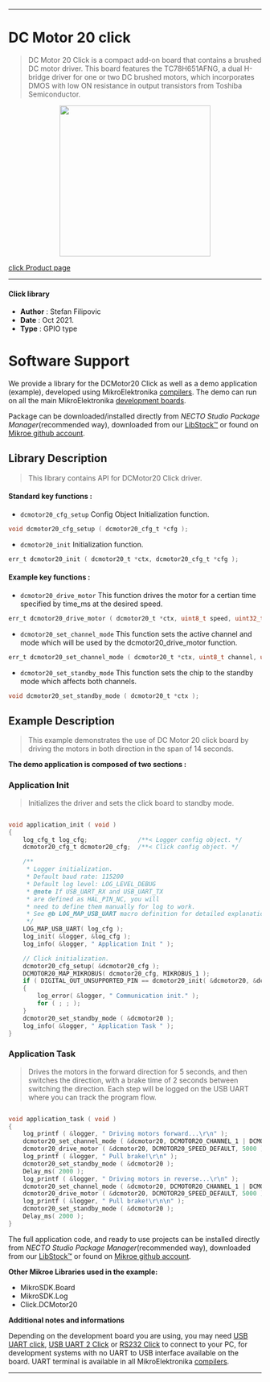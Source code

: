 
---
# DC Motor 20 click

> DC Motor 20 Click is a compact add-on board that contains a brushed DC motor driver. This board features the TC78H651AFNG, a dual H-bridge driver for one or two DC brushed motors, which incorporates DMOS with low ON resistance in output transistors from Toshiba Semiconductor.

<p align="center">
  <img src="https://download.mikroe.com/images/click_for_ide/dcmotor20_click.png" height=300px>
</p>

[click Product page](https://www.mikroe.com/dc-motor-20-click)

---


#### Click library

- **Author**        : Stefan Filipovic
- **Date**          : Oct 2021.
- **Type**          : GPIO type


# Software Support

We provide a library for the DCMotor20 Click
as well as a demo application (example), developed using MikroElektronika
[compilers](https://www.mikroe.com/necto-studio).
The demo can run on all the main MikroElektronika [development boards](https://www.mikroe.com/development-boards).

Package can be downloaded/installed directly from *NECTO Studio Package Manager*(recommended way), downloaded from our [LibStock&trade;](https://libstock.mikroe.com) or found on [Mikroe github account](https://github.com/MikroElektronika/mikrosdk_click_v2/tree/master/clicks).

## Library Description

> This library contains API for DCMotor20 Click driver.

#### Standard key functions :

- `dcmotor20_cfg_setup` Config Object Initialization function.
```c
void dcmotor20_cfg_setup ( dcmotor20_cfg_t *cfg );
```

- `dcmotor20_init` Initialization function.
```c
err_t dcmotor20_init ( dcmotor20_t *ctx, dcmotor20_cfg_t *cfg );
```

#### Example key functions :

- `dcmotor20_drive_motor` This function drives the motor for a certian time specified by time_ms at the desired speed. 
```c
err_t dcmotor20_drive_motor ( dcmotor20_t *ctx, uint8_t speed, uint32_t time_ms );
```

- `dcmotor20_set_channel_mode` This function sets the active channel and mode which will be used by the dcmotor20_drive_motor function.
```c
err_t dcmotor20_set_channel_mode ( dcmotor20_t *ctx, uint8_t channel, uint8_t mode );
```

- `dcmotor20_set_standby_mode` This function sets the chip to the standby mode which affects both channels.
```c
void dcmotor20_set_standby_mode ( dcmotor20_t *ctx );
```

## Example Description

> This example demonstrates the use of DC Motor 20 click board by driving the motors in both direction in the span of 14 seconds.

**The demo application is composed of two sections :**

### Application Init

> Initializes the driver and sets the click board to standby mode.

```c

void application_init ( void )
{
    log_cfg_t log_cfg;              /**< Logger config object. */
    dcmotor20_cfg_t dcmotor20_cfg;  /**< Click config object. */

    /** 
     * Logger initialization.
     * Default baud rate: 115200
     * Default log level: LOG_LEVEL_DEBUG
     * @note If USB_UART_RX and USB_UART_TX 
     * are defined as HAL_PIN_NC, you will 
     * need to define them manually for log to work. 
     * See @b LOG_MAP_USB_UART macro definition for detailed explanation.
     */
    LOG_MAP_USB_UART( log_cfg );
    log_init( &logger, &log_cfg );
    log_info( &logger, " Application Init " );

    // Click initialization.
    dcmotor20_cfg_setup( &dcmotor20_cfg );
    DCMOTOR20_MAP_MIKROBUS( dcmotor20_cfg, MIKROBUS_1 );
    if ( DIGITAL_OUT_UNSUPPORTED_PIN == dcmotor20_init( &dcmotor20, &dcmotor20_cfg ) ) 
    {
        log_error( &logger, " Communication init." );
        for ( ; ; );
    }
    dcmotor20_set_standby_mode ( &dcmotor20 );
    log_info( &logger, " Application Task " );
}

```

### Application Task

> Drives the motors in the forward direction for 5 seconds, and then switches the direction, with a brake time of 2 seconds between switching the direction.
Each step will be logged on the USB UART where you can track the program flow.

```c

void application_task ( void )
{
    log_printf ( &logger, " Driving motors forward...\r\n" );
    dcmotor20_set_channel_mode ( &dcmotor20, DCMOTOR20_CHANNEL_1 | DCMOTOR20_CHANNEL_2, DCMOTOR20_MODE_FORWARD );
    dcmotor20_drive_motor ( &dcmotor20, DCMOTOR20_SPEED_DEFAULT, 5000 );
    log_printf ( &logger, " Pull brake!\r\n" );
    dcmotor20_set_standby_mode ( &dcmotor20 );
    Delay_ms( 2000 );
    log_printf ( &logger, " Driving motors in reverse...\r\n" );
    dcmotor20_set_channel_mode ( &dcmotor20, DCMOTOR20_CHANNEL_1 | DCMOTOR20_CHANNEL_2, DCMOTOR20_MODE_REVERSE );
    dcmotor20_drive_motor ( &dcmotor20, DCMOTOR20_SPEED_DEFAULT, 5000 );
    log_printf ( &logger, " Pull brake!\r\n\n" );
    dcmotor20_set_standby_mode ( &dcmotor20 );
    Delay_ms( 2000 );
}

```

The full application code, and ready to use projects can be installed directly from *NECTO Studio Package Manager*(recommended way), downloaded from our [LibStock&trade;](https://libstock.mikroe.com) or found on [Mikroe github account](https://github.com/MikroElektronika/mikrosdk_click_v2/tree/master/clicks).

**Other Mikroe Libraries used in the example:**

- MikroSDK.Board
- MikroSDK.Log
- Click.DCMotor20

**Additional notes and informations**

Depending on the development board you are using, you may need
[USB UART click](https://www.mikroe.com/usb-uart-click),
[USB UART 2 Click](https://www.mikroe.com/usb-uart-2-click) or
[RS232 Click](https://www.mikroe.com/rs232-click) to connect to your PC, for
development systems with no UART to USB interface available on the board. UART
terminal is available in all MikroElektronika
[compilers](https://shop.mikroe.com/compilers).

---
